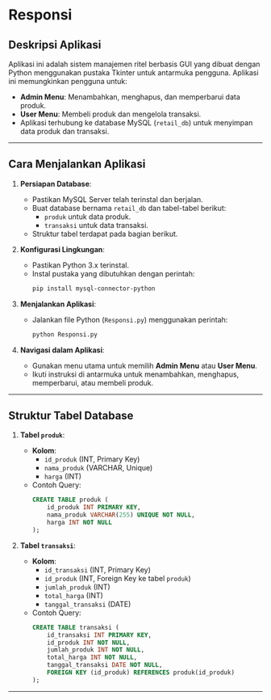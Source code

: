 # Responsi

## **Deskripsi Aplikasi**
Aplikasi ini adalah sistem manajemen ritel berbasis GUI yang dibuat dengan Python menggunakan pustaka Tkinter untuk antarmuka pengguna. Aplikasi ini memungkinkan pengguna untuk:
- **Admin Menu**: Menambahkan, menghapus, dan memperbarui data produk.
- **User Menu**: Membeli produk dan mengelola transaksi.
- Aplikasi terhubung ke database MySQL (`retail_db`) untuk menyimpan data produk dan transaksi.

---

## **Cara Menjalankan Aplikasi**
1. **Persiapan Database**:
   - Pastikan MySQL Server telah terinstal dan berjalan.
   - Buat database bernama `retail_db` dan tabel-tabel berikut:
     - `produk` untuk data produk.
     - `transaksi` untuk data transaksi.
   - Struktur tabel terdapat pada bagian berikut.

2. **Konfigurasi Lingkungan**:
   - Pastikan Python 3.x terinstal.
   - Instal pustaka yang dibutuhkan dengan perintah:
     ```bash
     pip install mysql-connector-python
     ```

3. **Menjalankan Aplikasi**:
   - Jalankan file Python (`Responsi.py`) menggunakan perintah:
     ```bash
     python Responsi.py
     ```

4. **Navigasi dalam Aplikasi**:
   - Gunakan menu utama untuk memilih **Admin Menu** atau **User Menu**.
   - Ikuti instruksi di antarmuka untuk menambahkan, menghapus, memperbarui, atau membeli produk.

---

## **Struktur Tabel Database**
1. **Tabel `produk`**:
   - **Kolom**:
     - `id_produk` (INT, Primary Key)
     - `nama_produk` (VARCHAR, Unique)
     - `harga` (INT)
   - Contoh Query:
     ```sql
     CREATE TABLE produk (
         id_produk INT PRIMARY KEY,
         nama_produk VARCHAR(255) UNIQUE NOT NULL,
         harga INT NOT NULL
     );
     ```

2. **Tabel `transaksi`**:
   - **Kolom**:
     - `id_transaksi` (INT, Primary Key)
     - `id_produk` (INT, Foreign Key ke tabel `produk`)
     - `jumlah_produk` (INT)
     - `total_harga` (INT)
     - `tanggal_transaksi` (DATE)
   - Contoh Query:
     ```sql
     CREATE TABLE transaksi (
         id_transaksi INT PRIMARY KEY,
         id_produk INT NOT NULL,
         jumlah_produk INT NOT NULL,
         total_harga INT NOT NULL,
         tanggal_transaksi DATE NOT NULL,
         FOREIGN KEY (id_produk) REFERENCES produk(id_produk)
     );
     ```

---
